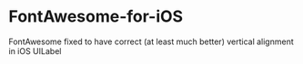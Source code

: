 FontAwesome-for-iOS
===================

FontAwesome fixed to have correct (at least much better) vertical alignment in iOS UILabel
